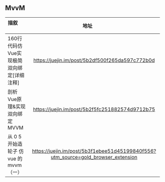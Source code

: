 ## MvvM
| 描叙          | 地址           |
| ------------- |:-------------:| 
|160行代码仿Vue实现极简双向绑定[详细注释]|https://juejin.im/post/5b2df500f265da597c772b0d|
|剖析Vue原理&实现双向绑定MVVM|https://juejin.im/post/5b2f5fc251882574d9712b75|
|从 0 5 开始造轮子 仿 vue 的 mvvm（一）|https://juejin.im/post/5b3f1ebee51d45199840f556?utm_source=gold_browser_extension|
